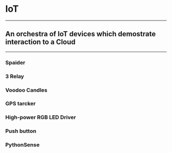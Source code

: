 # IoT
---
## An orchestra of IoT devices which demostrate interaction to a Cloud
---

### Spaider

### 3 Relay

###  Voodoo Candles

### GPS tarcker

### High-power RGB LED Driver

### Push button

### PythonSense

